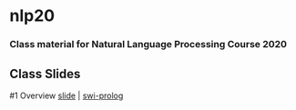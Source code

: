 # nlp20

### Class material for Natural Language Processing Course 2020

## Class Slides
#1 Overview [slide](https://info-ruc.github.io/nlpbot/overview.pdf) 
| [swi-prolog](https://www.swi-prolog.org/)
